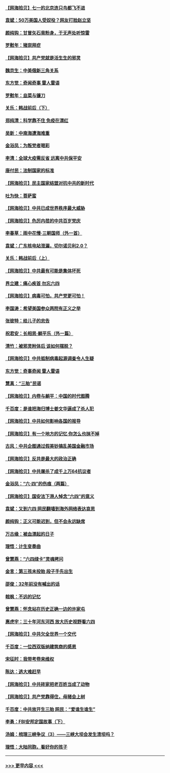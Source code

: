 #### [【网海拾贝】七一的北京连只鸟都飞不进](../pages/nsc993/n13041377.md?t=06240952) 
#### [袁斌：50万美国人受奴役？网友打脸赵立坚](../pages/nsc993/n13041330.md?t=06240952) 
#### [颜纯钩：甘冒矢石竟粉身，于无声处听惊雷](../pages/nsc993/n13041140.md?t=06240952) 
#### [罗慰年：猪崇拜症](../pages/nsc993/n13041071.md?t=06240952) 
#### [【网海拾贝】共产党就是活生生的邪灵](../pages/nsc993/n13036627.md?t=06240952) 
#### [魏京生：中美俄新三角关系](../pages/nsc993/n13035986.md?t=06240952) 
#### [东方觉：奇闻奇事 雷人雷语](../pages/nsc993/n13035878.md?t=06240952) 
#### [罗慰年：韭菜与镰刀](../pages/nsc993/n13034374.md?t=06240952) 
#### [关乐：韩战前后（下）](../pages/nsc993/n13034113.md?t=06240952) 
#### [郑纯清：科学靠不住 免疫在漂红](../pages/nsc993/n13034093.md?t=06240952) 
#### [吴新：中南海遭海难重](../pages/nsc993/n13034084.md?t=06240952) 
#### [金浴凤：为叛党者喝彩](../pages/nsc993/n13034058.md?t=06240952) 
#### [李清：全球大疫需反省 远离中共保平安](../pages/nsc993/n13033784.md?t=06240952) 
#### [唐付民：法制国家的标准](../pages/nsc993/n13032944.md?t=06240952) 
#### [【网海拾贝】民主国家结盟对抗中共的新时代](../pages/nsc993/n13031717.md?t=06240952) 
#### [吐为快：菩萨蛮](../pages/nsc993/n13030033.md?t=06240952) 
#### [【网海拾贝】中共已成世界秩序最大威胁](../pages/nsc993/n13028138.md?t=06240952) 
#### [【网海拾贝】色厉内荏的中共百岁党庆](../pages/nsc993/n13025582.md?t=06240952) 
#### [李春草：雨中花慢‧三朝国师（外一首）](../pages/nsc993/n13025567.md?t=06240952) 
#### [袁斌：广东核电站泄漏，切尔诺贝利2.0？](../pages/nsc993/n13025475.md?t=06240952) 
#### [关乐：韩战前后（上）](../pages/nsc993/n13025387.md?t=06240952) 
#### [【网海拾贝】中共最有可能是集体坏死](../pages/nsc993/n13023101.md?t=06240952) 
#### [界立建：痛心疾首 勿忘六四](../pages/nsc993/n13022339.md?t=06240952) 
#### [【网海拾贝】病毒可怕，共产党更可怕！](../pages/nsc993/n13020728.md?t=06240952) 
#### [李国涛：希望美国参众两院有正义之举](../pages/nsc993/n13020674.md?t=06240952) 
#### [张彼特：给儿子的忠告](../pages/nsc993/n13018934.md?t=06240952) 
#### [祝君安：长相思‧躺平乐（外一篇）](../pages/nsc993/n13018923.md?t=06240952) 
#### [清竹：被邪灵附体后 该如何摆脱？](../pages/nsc993/n13018877.md?t=06240952) 
#### [【网海拾贝】中共抵制病毒起源调查令人生疑](../pages/nsc993/n13017785.md?t=06240952) 
#### [东方觉：奇事奇闻 雷人雷语](../pages/nsc993/n13017577.md?t=06240952) 
#### [慧真：“三胎”民谣](../pages/nsc993/n13017394.md?t=06240952) 
#### [【网海拾贝】内卷与躺平：中国的时代图腾](../pages/nsc993/n13016128.md?t=06240952) 
#### [千百度：是谁把海归博士姜文华逼成了杀人犯](../pages/nsc993/n13015218.md?t=06240952) 
#### [【网海拾贝】中共如何影响各国的报导](../pages/nsc993/n13012599.md?t=06240952) 
#### [【网海拾贝】有一个地方的记忆 你怎么也抹不掉](../pages/nsc993/n13009802.md?t=06240952) 
#### [古风：中共企图通过假美钞搞乱美国金融市场](../pages/nsc993/n13009626.md?t=06240952) 
#### [【网海拾贝】反共是最大的政治正确](../pages/nsc993/n13007051.md?t=06240952) 
#### [【网海拾贝】中共屠杀了成千上万64抗议者](../pages/nsc993/n13002713.md?t=06240952) 
#### [金浴凤：“六·四”的伤痕（两篇）](../pages/nsc993/n13001719.md?t=06240952) 
#### [【网海拾贝】国安法下港人悼念“六四”的意义](../pages/nsc993/n13001039.md?t=06240952) 
#### [袁斌：又到六四 网民翻墙到海外网络表达哀思](../pages/nsc993/n13000995.md?t=06240952) 
#### [颜纯钩：正义可能迟到，但不会永远缺席](../pages/nsc993/n13000920.md?t=06240952) 
#### [万古缘：被血漂起的日子](../pages/nsc993/n13000914.md?t=06240952) 
#### [理悟：计生变奏曲](../pages/nsc993/n13000414.md?t=06240952) 
#### [曾慧燕：“六四绿卡”灵魂拷问](../pages/nsc993/n13000277.md?t=06240952) 
#### [金言：第三孩未投胎 段子手先出生](../pages/nsc993/n13000215.md?t=06240952) 
#### [邵俊：32年前没有喊出的话](../pages/nsc993/n13000181.md?t=06240952) 
#### [戟枫：不远的记忆](../pages/nsc993/n13000121.md?t=06240952) 
#### [曾慧燕：怀念站在历史正确一边的许家屯](../pages/nsc993/n13000073.md?t=06240952) 
#### [惠虎宇：三十年河东河西 放大历史视野看六四](../pages/nsc993/n13000018.md?t=06240952) 
#### [【网海拾贝】中共欠全世界一个交代](../pages/nsc993/n12998706.md?t=06240952) 
#### [千百度：一位西双版纳建筑商的感恩](../pages/nsc993/n12998487.md?t=06240952) 
#### [宋征时：我带考卷来维权](../pages/nsc993/n12994088.md?t=06240952) 
#### [陈达：逃大难赶早](../pages/nsc993/n12993569.md?t=06240952) 
#### [【网海拾贝】中共砖家把老百姓当成了动物](../pages/nsc993/n12993483.md?t=06240952) 
#### [【网海拾贝】共产党靠得住，母猪会上树](../pages/nsc993/n12990730.md?t=06240952) 
#### [千百度：中共放开生三胎 网民：“爱谁生谁生”](../pages/nsc993/n12990644.md?t=06240952) 
#### [李勇：FBI安邦定国故事（下）](../pages/nsc993/n12987854.md?t=06240952) 
#### [汤姆：梳理三峡争议（3）——三峡大坝会发生溃坝吗？](../pages/nsc993/n12989806.md?t=06240952) 
#### [理悟：大陆同胞，看好你的孩子](../pages/nsc993/n12989778.md?t=06240952) 

----
#### [ >>> 更早内容 <<< ](../indexes/nsc993-earlier.md)
